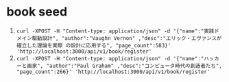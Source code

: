 # book seed
1. `curl -XPOST -H "Content-type: application/json" -d '{"name":"実践ドメイン駆動設計", "author":"Vaughn Vernon" ,"desc":"エリック・エヴァンスが確立した理論を実際 の設計に応用する", "page_count":583}' 'http://localhost:3000/api/v1/book/register'`
2. `curl -XPOST -H "Content-type: application/json" -d '{"name":"ハッカーと画家", "author":"Paul Graham" ,"desc":"コンピュータ時代の創造者たち", "page_count":266}' 'http://localhost:3000/api/v1/book/register'`
